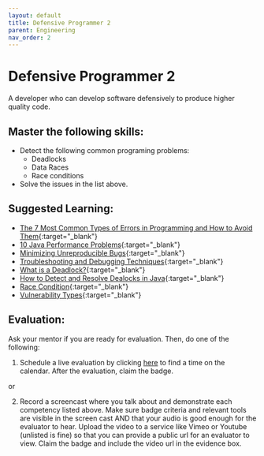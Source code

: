 ```yaml
---
layout: default
title: Defensive Programmer 2
parent: Engineering
nav_order: 2
---
```

# Defensive Programmer 2

A developer who can develop software defensively to produce higher quality code.

## Master the following skills:

- Detect the following common programing problems:
  - Deadlocks
  - Data Races
  - Race conditions
- Solve the issues in the list above.

## Suggested Learning:

- [The 7 Most Common Types of Errors in Programming and How to Avoid Them](https://textexpander.com/blog/the-7-most-common-types-of-errors-in-programming-and-how-to-avoid-them/){:target="\_blank"}
- [10 Java Performance Problems](https://www.rockvalleycollege.edu/webadmin/upload/Top-10-Java-Performance-Problems.pdf){:target="\_blank"}
- [Minimizing Unreproducible Bugs](https://testing.googleblog.com/2014/02/minimizing-unreproducible-bugs.html){:target="\_blank"}
- [Troubleshooting and Debugging Techniques](https://www.coursera.org/learn/troubleshooting-debugging-techniques){:target="\_blank"}
- [What is a Deadlock?](https://study.com/academy/lesson/what-is-deadlock-definition-examples-avoidance.html){:target="\_blank"}
- [How to Detect and Resolve Dealocks in Java](https://www.youtube.com/watch?v=B4IVu-2hCos){:target="\_blank"}
- [Race Condition](https://www.lynda.com/Java-tutorials/Race-condition/2800335/2234019-4.html){:target="\_blank"}
- [Vulnerability Types](https://www.professormesser.com/security-plus/sy0-501/vulnerability-types/){:target="\_blank"}

## Evaluation:

Ask your mentor if you are ready for evaluation. Then, do one of the following:

1. Schedule a live evaluation by clicking [here](https://api.logro.io/widget/appointment/codex-evals/full-stack) to find a time on the calendar. After the evaluation, claim the badge.

or

2. Record a screencast where you talk about and demonstrate each competency listed above. Make sure badge criteria and relevant tools are visible in the screen cast AND that your audio is good enough for the evaluator to hear. Upload the video to a service like Vimeo or Youtube (unlisted is fine) so that you can provide a public url for an evaluator to view. Claim the badge and include the video url in the evidence box.
